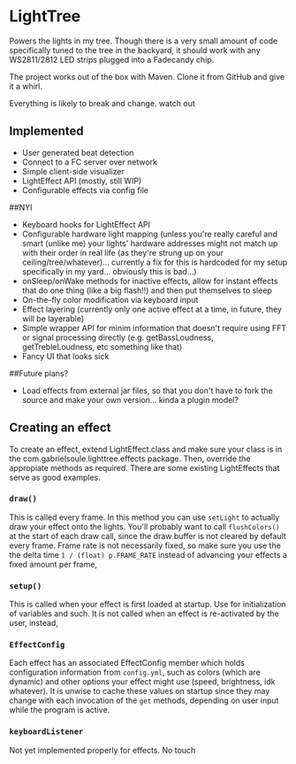 # LightTree

Powers the lights in my tree. Though there is a very small amount of code specifically tuned to the tree in the backyard, it should work with any WS2811/2812 LED strips plugged into a Fadecandy chip. 

The project works out of the box with Maven. Clone it from GitHub and give it a whirl.

Everything is likely to break and change. watch out 

## Implemented
- User generated beat detection
- Connect to a FC server over network
- Simple client-side visualizer
- LightEffect API (mostly, still WIP)
- Configurable effects via config file

##NYI
- Keyboard hooks for LightEffect API
- Configurable hardware light mapping (unless you're really careful and smart (unlike me) your lights' hardware addresses might not match up with their order in real life (as they're strung up on your ceiling/tree/whatever)... currently a fix for this is hardcoded for my setup specifically in my yard... obviously this is bad...)
- onSleep/onWake methods for inactive effects, allow for instant effects that do one thing (like a big flash!!) and then put themselves to sleep
- On-the-fly color modification via keyboard input
- Effect layering (currently only one active effect at a time, in future, they will be layerable)
- Simple wrapper API for minim information that doesn't require using FFT or signal processing directly (e.g. getBassLoudness, getTrebleLoudness, etc something like that) 
- Fancy UI that looks sick

##Future plans?
- Load effects from external jar files, so that you don't have to fork the source and make your own version... kinda a plugin model? 


## Creating an effect

To create an effect, extend LightEffect.class and make sure your class is in the com.gabrielsoule.lighttree.effects package. Then, override the appropiate methods as required. There are some existing LightEffects that serve as good examples.
### `draw()`
This is called every frame. In this method you can use `setLight` to actually draw your effect onto the lights. You'll probably want to call `flushColors()` at the start of each draw call, since the draw buffer is not cleared by default every frame. Frame rate is not necessarily fixed, so make sure you use the the delta time `1 / (float) p.FRAME_RATE` instead of advancing your effects a fixed amount per frame, 

### `setup()`
This is called when your effect is first loaded at startup. Use for initialization of variables and such. It is not called when an effect is re-activated by the user, instead, 

### `EffectConfig`
Each effect has an associated EffectConfig member which holds configuration information from `config.yml`, such as colors (which are dynamic) and other options your effect might use (speed, brightness, idk whatever). It is unwise to cache these values on startup since they may change with each invocation of the `get` methods, depending on user input while the program is active. 

### `keyboardListener`
Not yet implemented properly for effects. No touch
